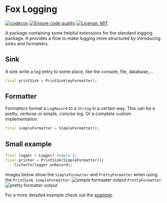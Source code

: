 # Fox Logging

[![codecov](https://codecov.io/gh/wim07101993/fox_logging/branch/master/graph/badge.svg?token=V3HOI9M93L)](https://codecov.io/gh/wim07101993/fox_logging)
[![Ensure code quality](https://github.com/wim07101993/fox_logging/actions/workflows/ensure_code_quality.yml/badge.svg?branch=master)](https://github.com/wim07101993/fox_logging/actions/workflows/ensure_code_quality.yml)
[![License: MIT](https://img.shields.io/badge/License-MIT-yellow.svg)](https://opensource.org/licenses/MIT)


A package containing some helpful extensions for the standard logging package.
It provides a flow to make logging more structured by introducing sinks and 
formatters. 

## Sink

A sink write a log entry to some place, like the console, file, database,...

```dart
final printSink = PrintSink(myFormatter);
```

## Formatter

Formatters format a `LogRecord` to a `String` in a certain way. This can be a 
pretty, verbose or simple, concise log. Or a complete custom implementation.

```dart
final simpleFormatter = SimpleFormatter();
```

## Small example

```dart
final logger = Logger('Simple');
final printer = PrintSink(SimpleFormatter())
  ..listenTo(logger.onRecord);
```

Images below show the `SimpleFormatter` and `PrettyFormatter` when using the `PrintSink`.
`SimpleFormatter`:
![simple formaater output](https://user-images.githubusercontent.com/23017340/219139634-d3798e6b-564f-483f-b17e-9db88cd1c863.png)
`PrettyFormatter`:
![pretty formatter output](https://user-images.githubusercontent.com/23017340/219140524-345a8b26-e1e1-4b72-a48b-0672312cef2a.png)

For a more detailed example check out the [example](https://github.com/wim07101993/fox_logging/tree/master/example).
